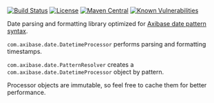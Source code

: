 [![Build Status](https://api.travis-ci.org/axibase/date-processor.svg?branch=master)](https://travis-ci.org/axibase/date-processor)
[![License](https://img.shields.io/badge/License-Apache%202-blue.svg)](http://www.apache.org/licenses/LICENSE-2.0)
[![Maven Central](https://maven-badges.herokuapp.com/maven-central/com.axibase/date-processor/badge.svg)](https://maven-badges.herokuapp.com/maven-central/com.axibase/date-processor)
[![Known Vulnerabilities](https://snyk.io/test/github/axibase/date-processor/badge.svg?targetFile=pom.xml)](https://snyk.io/test/github/axibase/date-processor?targetFile=pom.xml)

Date parsing and formatting library optimized for [Axibase date pattern syntax](https://axibase.com/docs/atsd/shared/time-pattern.html#date-and-time-patterns).

`com.axibase.date.DatetimeProcessor` performs parsing and formatting timestamps.

`com.axibase.date.PatternResolver` creates a `com.axibase.date.DatetimeProcessor` object by pattern.

Processor objects are immutable, so feel free to cache them for better performance.